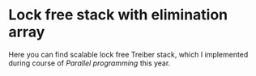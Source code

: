 # Lock free stack with elimination array

Here you can find scalable lock free Treiber stack, which I implemented during course of *Parallel programming* this year.
